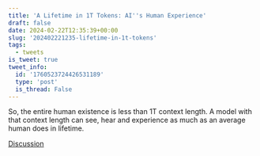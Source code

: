 ```yaml
---
title: 'A Lifetime in 1T Tokens: AI''s Human Experience'
draft: false
date: 2024-02-22T12:35:39+00:00
slug: '202402221235-lifetime-in-1t-tokens'
tags:
  - tweets
is_tweet: true
tweet_info:
  id: '1760523724426531189'
  type: 'post'
  is_thread: False
---
```




So, the entire human existence is less than 1T context length. A model with that context length can see, hear and experience as much as an average human does in lifetime.

[Discussion](https://x.com/sytelus/status/1760523724426531189)
